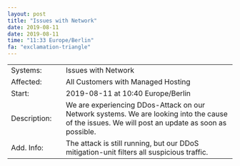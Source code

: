 ```yaml
---
layout: post
title: "Issues with Network"
date: 2019-08-11
date: 2019-08-11
time: "11:33 Europe/Berlin"
fa: "exclamation-triangle"
---
```


|                   |   |                                                                      |
|-------------------|---|----------------------------------------------------------------------|
| Systems:          |   | Issues with Network|
| Affected:         |   | All Customers with Managed Hosting |
| Start:            |   | 2019-08-11 at 10:40 Europe/Berlin |
| Description:      |   | We are experiencing DDos-Attack on our Network systems. We are looking into the cause of the issues. We will post an update as soon as possible. |
| Add. Info:        |   | The attack is still running, but our DDoS mitigation-unit filters all suspicious traffic. |